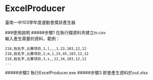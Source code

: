 ExcelProducer
=============
臺南一中103學年度運動會獎狀產生器

###使用說明
#####步驟1
在執行檔資料夾建立in.csv<br>
輸入產生需要的資料，範例：
```
218,姓名字,比賽項目,1,l,,,1.23,103,12,12
218,姓名字,比賽項目,2,m,1,23,45,103,12,12
218,姓名字,比賽項目,3,s,,12,34,103,12,12
...
```
#####步驟2
執行ExcelProducer.exe
#####步驟3
即會產生資料於out.xlsx
